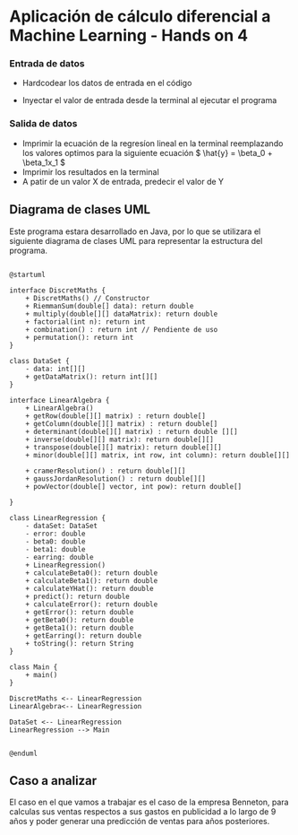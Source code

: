 # Aplicación de cálculo diferencial a Machine Learning - Hands on 4

### Entrada de datos

- Hardcodear los datos de entrada en el código

- Inyectar el valor de entrada desde la terminal al ejecutar el programa



### Salida de datos

- Imprimir la ecuación de la regresíon lineal en la terminal reemplazando los valores optimos para la siguiente ecuación $ \hat{y} = \beta_0 + \beta_1x_1 $
- Imprimir los resultados en la terminal
- A patir de un valor X de entrada, predecir el valor de Y


## Diagrama de clases UML

Este programa estara desarrollado en Java, por lo que se utilizara el siguiente diagrama de clases UML para representar la estructura del programa.

```plantuml

@startuml

interface DiscretMaths {
    + DiscretMaths() // Constructor
    + RiemmanSum(double[] data): return double
    + multiply(double[][] dataMatrix): return double
    + factorial(int n): return int
    + combination() : return int // Pendiente de uso
    + permutation(): return int
}

class DataSet {
    - data: int[][]
    + getDataMatrix(): return int[][]
}

interface LinearAlgebra {
    + LinearAlgebra()
    + getRow(double[][] matrix) : return double[]
    + getColumn(double[][] matrix) : return double[]
    + determinant(double[][] matrix) : return double [][]
    + inverse(double[][] matrix): return double[][]
    + transpose(double[][] matrix): return double[][]
    + minor(double[][] matrix, int row, int column): return double[][]

    + cramerResolution() : return double[][]
    + gaussJordanResolution() : return double[][]
    + powVector(double[] vector, int pow): return double[]

}

class LinearRegression {
    - dataSet: DataSet
    - error: double
    - beta0: double
    - beta1: double
    - earring: double
    + LinearRegression()
    + calculateBeta0(): return double
    + calculateBeta1(): return double
    + calculateYHat(): return double
    + predict(): return double
    + calculateError(): return double
    + getError(): return double
    + getBeta0(): return double
    + getBeta1(): return double
    + getEarring(): return double
    + toString(): return String
}

class Main {
    + main()
}

DiscretMaths <-- LinearRegression
LinearAlgebra<-- LinearRegression

DataSet <-- LinearRegression
LinearRegression --> Main


@enduml
```

## Caso a analizar

El caso en el que vamos a trabajar es el caso de la empresa Benneton, para calculas sus ventas respectos a sus gastos en publicidad a lo largo de 9 años y poder generar una predicción de ventas para años posteriores.